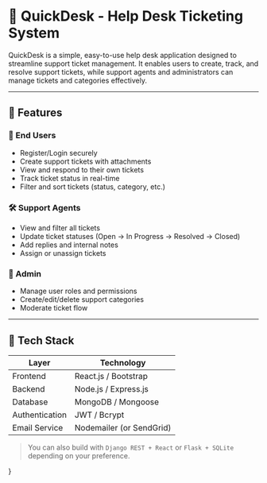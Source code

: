 # 🎫 QuickDesk - Help Desk Ticketing System

QuickDesk is a simple, easy-to-use help desk application designed to streamline support ticket management. It enables users to create, track, and resolve support tickets, while support agents and administrators can manage tickets and categories effectively.

---

## 📌 Features

### 👤 End Users
- Register/Login securely
- Create support tickets with attachments
- View and respond to their own tickets
- Track ticket status in real-time
- Filter and sort tickets (status, category, etc.)

### 🛠️ Support Agents
- View and filter all tickets
- Update ticket statuses (Open → In Progress → Resolved → Closed)
- Add replies and internal notes
- Assign or unassign tickets

### 👑 Admin
- Manage user roles and permissions
- Create/edit/delete support categories
- Moderate ticket flow

---

## 🚀 Tech Stack

| Layer        | Technology            |
|--------------|------------------------|
| Frontend     | React.js / Bootstrap   |
| Backend      | Node.js / Express.js   |
| Database     | MongoDB / Mongoose     |
| Authentication | JWT / Bcrypt        |
| Email Service | Nodemailer (or SendGrid) |

> You can also build with `Django REST + React` or `Flask + SQLite` depending on your preference.


}
